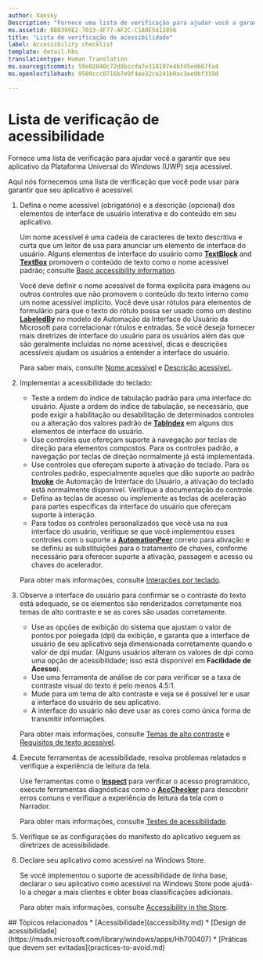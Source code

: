 ```yaml
---
author: Xansky
Description: "Fornece uma lista de verificação para ajudar você a garantir que seu aplicativo da Plataforma Universal do Windows (UWP) seja acessível."
ms.assetid: BB8399E2-7013-4F77-AF2C-C1A0E5412856
title: "Lista de verificação de acessibilidade"
label: Accessibility checklist
template: detail.hbs
translationtype: Human Translation
ms.sourcegitcommit: 59e02840c72d8bccda7e318197e4bf45ed667fa4
ms.openlocfilehash: 9580ccc0716b7e9f4ee32ce241b0ac3ee9bf319d

---
```


# Lista de verificação de acessibilidade



Fornece uma lista de verificação para ajudar você a garantir que seu aplicativo da Plataforma Universal do Windows (UWP) seja acessível.

Aqui nós fornecemos uma lista de verificação que você pode usar para garantir que seu aplicativo é acessível.

1.  Defina o nome acessível (obrigatório) e a descrição (opcional) dos elementos de interface de usuário interativa e do conteúdo em seu aplicativo.

    Um nome acessível é uma cadeia de caracteres de texto descritiva e curta que um leitor de usa para anunciar um elemento de interface do usuário. Alguns elementos de interface do usuário como [**TextBlock**](https://msdn.microsoft.com/library/windows/apps/BR209652) and [**TextBox**](https://msdn.microsoft.com/library/windows/apps/BR209683) promovem o conteúdo de texto como o nome acessível padrão; consulte [Basic accessibility information](basic-accessibility-information.md#name_from_inner_text).

    Você deve definir o nome acessível de forma explicita para imagens ou outros controles que não promovem o conteúdo do texto interno como um nome acessível implícito. Você deve usar rótulos para elementos de formulário para que o texto do rótulo possa ser usado como um destino [**LabeledBy**](https://msdn.microsoft.com/library/windows/apps/Hh759769) no modelo de Automação da Interface do Usuário da Microsoft para correlacionar rótulos e entradas. Se você deseja fornecer mais diretrizes de interface do usuário para os usuários além das que são geralmente incluídas no nome acessível, dicas e descrições acessíveis ajudam os usuários a entender a interface do usuário.

    Para saber mais, consulte [Nome acessível](basic-accessibility-information.md#accessible_name) e [Descrição acessível.](basic-accessibility-information.md).

2.  Implementar a acessibilidade do teclado:

    * Teste a ordem do índice de tabulação padrão para uma interface do usuário. Ajuste a ordem do índice de tabulação, se necessário, que pode exigir a habilitação ou desabilitação de determinados controles ou a alteração dos valores padrão de [**TabIndex**](https://msdn.microsoft.com/library/windows/apps/BR209461) em alguns dos elementos de interface do usuário.
    * Use controles que ofereçam suporte à navegação por teclas de direção para elementos compostos. Para os controles padrão, a navegação por teclas de direção normalmente já está implementada.
    * Use controles que ofereçam suporte à ativação do teclado. Para os controles padrão, especialmente aqueles que dão suporte ao padrão [**Invoke**](https://msdn.microsoft.com/library/windows/apps/BR242582) de Automação de Interface do Usuário, a ativação do teclado está normalmente disponível. Verifique a documentação do controle.
    * Defina as teclas de acesso ou implemente as teclas de aceleração para partes específicas da interface do usuário que ofereçam suporte à interação.
    * Para todos os controles personalizados que você usa na sua interface do usuário, verifique se que você implementou esses controles com o suporte a [**AutomationPeer**](https://msdn.microsoft.com/library/windows/apps/BR209185) correto para ativação e se definiu as substituições para o tratamento de chaves, conforme necessário para oferecer suporte a ativação, passagem e acesso ou chaves do acelerador.

    Para obter mais informações, consulte [Interações por teclado](https://msdn.microsoft.com/library/windows/apps/Mt185607).

3.  Observe a interface do usuário para confirmar se o contraste do texto está adequado, se os elementos são renderizados corretamente nos temas de alto contraste e se as cores são usadas corretamente.

    * Use as opções de exibição do sistema que ajustam o valor de pontos por polegada (dpi) da exibição, e garanta que a interface de usuário de seu aplicativo seja dimensionada corretamente quando o valor de dpi mudar. (Alguns usuários alteram os valores de dpi como uma opção de acessibilidade; isso está disponível em **Facilidade de Acesso**).
    * Use uma ferramenta de análise de cor para verificar se a taxa de contraste visual do texto é pelo menos 4.5:1.
    * Mude para um tema de alto contraste e veja se é possível ler e usar a interface do usuário de seu aplicativo.
    * A interface do usuário não deve usar as cores como única forma de transmitir informações.

    Para obter mais informações, consulte [Temas de alto contraste](high-contrast-themes.md) e [Requisitos de texto acessível](accessible-text-requirements.md).

4.  Execute ferramentas de acessibilidade, resolva problemas relatados e verifique a experiência de leitura da tela.

    Use ferramentas como o [**Inspect**](https://msdn.microsoft.com/library/windows/desktop/Dd318521) para verificar o acesso programático, execute ferramentas diagnósticas como o [**AccChecker**](https://msdn.microsoft.com/library/windows/desktop/Hh920985) para descobrir erros comuns e verifique a experiência de leitura da tela com o Narrador.

    Para obter mais informações, consulte [Testes de acessibilidade](accessibility-testing.md).

5.  Verifique se as configurações do manifesto do aplicativo seguem as diretrizes de acessibilidade.

6.  Declare seu aplicativo como acessível na Windows Store.

    Se você implementou o suporte de acessibilidade de linha base, declarar o seu aplicativo como acessível na Windows Store pode ajudá-lo a chegar a mais clientes e obter boas classificações adicionais.

    Para obter mais informações, consulte [Accessibility in the Store](accessibility-in-the-store.md).

<span id="related_topics"/>
## Tópicos relacionados  
* [Acessibilidade](accessibility.md)
* [Design de acessibilidade](https://msdn.microsoft.com/library/windows/apps/Hh700407)
* [Práticas que devem ser evitadas](practices-to-avoid.md)



<!--HONumber=Jun16_HO4-->


